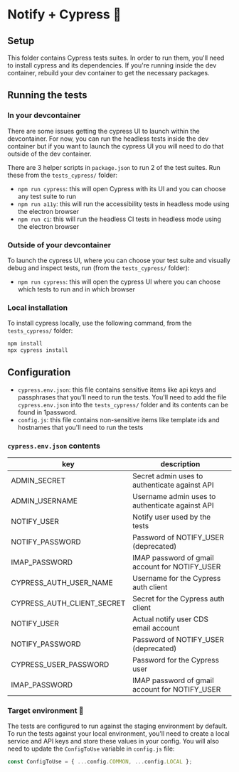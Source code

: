 # Notify + Cypress 🎉

## Setup
This folder contains Cypress tests suites.  In order to run them, you'll need to install cypress and its dependencies. If you're running inside the dev container, rebuild your dev container to get the necessary packages.  

## Running the tests
### In your devcontainer
There are some issues getting the cypress UI to launch within the devcontainer.  For now, you can run the headless tests inside the dev container but if you want to launch the cypress UI you will need to do that outside of the dev container.  

There are 3 helper scripts in `package.json` to run 2 of the test suites.  Run these from the `tests_cypress/` folder:
- `npm run cypress`:  this will open Cypress with its UI and you can choose any test suite to run
- `npm run a11y`: this will run the accessibility tests in headless mode using the electron browser
- `npm run ci`: this will run the headless CI tests in headless mode using the electron browser

### Outside of your devcontainer
To launch the cypress UI, where you can choose your test suite and visually debug and inspect tests, run (from the `tests_cypress/` folder):
- `npm run cypress`: this will open the cypress UI where you can choose which tests to run and in which browser

### Local installation
To install cypress locally, use the following command, from the `tests_cypress/` folder:
```bash
npm install
npx cypress install
```

## Configuration 
- `cypress.env.json`: this file contains sensitive items like api keys and passphrases that you'll need to run the tests. You'll need to add the file `cypress.env.json` into the `tests_cypress/` folder and its contents can be found in 1password.
- `config.js`: this file contains non-sensitive items like template ids and hostnames that you'll need to run the tests

### `cypress.env.json` contents
| key                        | description                                     |
| -------------------------- | ----------------------------------------------- |
| ADMIN_SECRET               | Secret admin uses to authenticate against API   |
| ADMIN_USERNAME             | Username admin uses to authenticate against API |
| NOTIFY_USER                | Notify user used by the tests                   |
| NOTIFY_PASSWORD            | Password of NOTIFY_USER (deprecated)            |
| IMAP_PASSWORD              | IMAP password of gmail account for NOTIFY_USER  |
| CYPRESS_AUTH_USER_NAME     | Username for the Cypress auth client            | 
| CYPRESS_AUTH_CLIENT_SECRET | Secret for the Cypress auth client              |
| NOTIFY_USER                | Actual notify user CDS email account            |
| NOTIFY_PASSWORD            | Password of NOTIFY_USER (deprecated)            |
| CYPRESS_USER_PASSWORD      | Password for the Cypress user                   |
| IMAP_PASSWORD              | IMAP password of gmail account for NOTIFY_USER  |

### Target environment 🎯
The tests are configured to run against the staging environment by default.  To run the tests against your local environment, you'll need to create a local service and API keys and store these values in your config.  You will also need to update the `ConfigToUse` variable in `config.js` file:
```js
const ConfigToUse = { ...config.COMMON, ...config.LOCAL };
```

